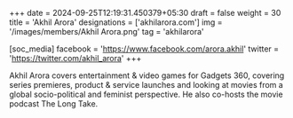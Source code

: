 +++
date = 2024-09-25T12:19:31.450379+05:30
draft = false
weight = 30
title = 'Akhil Arora'
designations = ['akhilarora.com']
img = '/images/members/Akhil Arora.png'
tag = 'akhilarora'

[soc_media]
facebook = 'https://www.facebook.com/arora.akhil'
twitter = 'https://twitter.com/akhil_arora'
+++

Akhil Arora covers entertainment & video games for Gadgets 360, covering series premieres, product & service launches and looking at movies from a global socio-political and feminist perspective. He also co-hosts the movie podcast The Long Take.
